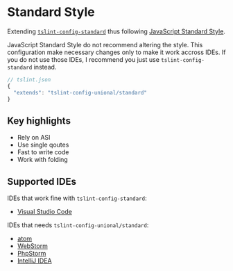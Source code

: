 # Standard Style

Extending [`tslint-config-standard`](https://github.com/blakeembrey/tslint-config-standard) thus following [JavaScript Standard Style](http://standardjs.com/).

JavaScript Standard Style do not recommend altering the style.
This configuration make necessary changes only to make it work accross IDEs.
If you do not use those IDEs, I recommend you just use `tslint-config-standard` instead.

```js
// tslint.json
{
  "extends": "tslint-config-unional/standard"
}
```

## Key highlights

- Rely on ASI
- Use single qoutes
- Fast to write code
- Work with folding

## Supported IDEs

IDEs that work fine with `tslint-config-standard`:

- [Visual Studio Code](http://code.visualstudio.com)


IDEs that needs `tslint-config-unional/standard`:

- [atom](https://atom.io)
- [WebStorm](https://www.jetbrains.com/webstorm/)
- [PhpStorm](https://www.jetbrains.com/phpstorm/)
- [IntelliJ IDEA](https://www.jetbrains.com/idea/)
